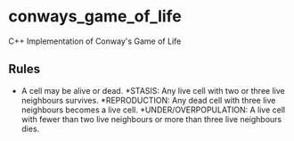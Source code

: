 # conways_game_of_life
C++ Implementation of Conway's Game of Life

## Rules
* A cell may be alive or dead.
*STASIS: Any live cell with two or three live neighbours survives.
*REPRODUCTION: Any dead cell with three live neighbours becomes a live cell.
*UNDER/OVERPOPULATION: A live cell with fewer than two live neighbours or more than three live neighbours dies.